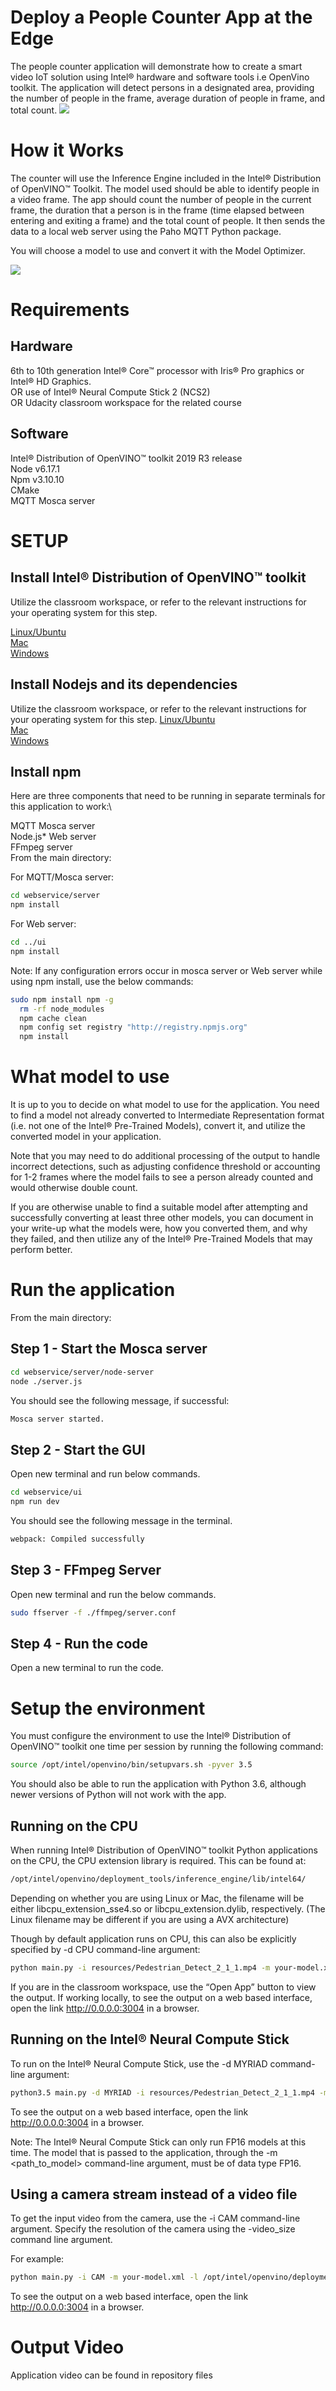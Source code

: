 # Deploy a People Counter App at the Edge
The people counter application will demonstrate how to create a smart video IoT solution using Intel® hardware and software tools i.e OpenVino toolkit. The application will detect persons in a designated area, providing the number of people in the frame, average duration of people in frame, and total count.
![](images/pic1.png)

# How it Works
The counter will use the Inference Engine included in the Intel® Distribution of OpenVINO™ Toolkit. The model used should be able to identify people in a video frame. The app should count the number of people in the current frame, the duration that a person is in the frame (time elapsed between entering and exiting a frame) and the total count of people. It then sends the data to a local web server using the Paho MQTT Python package.

You will choose a model to use and convert it with the Model Optimizer.

![](images/pic2.png)

# Requirements
## Hardware
6th to 10th generation Intel® Core™ processor with Iris® Pro graphics or Intel® HD Graphics.\
OR use of Intel® Neural Compute Stick 2 (NCS2)\
OR Udacity classroom workspace for the related course
## Software
Intel® Distribution of OpenVINO™ toolkit 2019 R3 release\
Node v6.17.1\
Npm v3.10.10\
CMake\
MQTT Mosca server

# SETUP
## Install Intel® Distribution of OpenVINO™ toolkit
Utilize the classroom workspace, or refer to the relevant instructions for your operating system for this step.

[Linux/Ubuntu](https://github.com/Rishit-dagli/People-Counter-On-Edge/blob/master/linux-setup.md)\
[Mac](https://github.com/Rishit-dagli/People-Counter-On-Edge/blob/master/mac-setup.md)\
[Windows](https://github.com/Rishit-dagli/People-Counter-On-Edge/blob/master/windows-setup.md)

## Install Nodejs and its dependencies
Utilize the classroom workspace, or refer to the relevant instructions for your operating system for this step.
[Linux/Ubuntu](https://github.com/Rishit-dagli/People-Counter-On-Edge/blob/master/linux-setup.md)\
[Mac](https://github.com/Rishit-dagli/People-Counter-On-Edge/blob/master/mac-setup.md)\
[Windows](https://github.com/Rishit-dagli/People-Counter-On-Edge/blob/master/windows-setup.md)

## Install npm
Here are three components that need to be running in separate terminals for this application to work:\

MQTT Mosca server\
Node.js* Web server\
FFmpeg server\
From the main directory:

For MQTT/Mosca server:
```bash
cd webservice/server
npm install
```
For Web server:
```bash
cd ../ui
npm install
```
Note: If any configuration errors occur in mosca server or Web server while using npm install, use the below commands:
```bash
sudo npm install npm -g 
  rm -rf node_modules
  npm cache clean
  npm config set registry "http://registry.npmjs.org"
  npm install
```

# What model to use
It is up to you to decide on what model to use for the application. You need to find a model not already converted to Intermediate Representation format (i.e. not one of the Intel® Pre-Trained Models), convert it, and utilize the converted model in your application.

Note that you may need to do additional processing of the output to handle incorrect detections, such as adjusting confidence threshold or accounting for 1-2 frames where the model fails to see a person already counted and would otherwise double count.

If you are otherwise unable to find a suitable model after attempting and successfully converting at least three other models, you can document in your write-up what the models were, how you converted them, and why they failed, and then utilize any of the Intel® Pre-Trained Models that may perform better.

# Run the application
From the main directory:

## Step 1 - Start the Mosca server
```bash
cd webservice/server/node-server
node ./server.js
```
You should see the following message, if successful:
```bash
Mosca server started.
```
## Step 2 - Start the GUI
Open new terminal and run below commands.

```bash
cd webservice/ui
npm run dev
```
You should see the following message in the terminal.
```bash
webpack: Compiled successfully
```
## Step 3 - FFmpeg Server
Open new terminal and run the below commands.

```bash
sudo ffserver -f ./ffmpeg/server.conf
```
## Step 4 - Run the code
Open a new terminal to run the code.

# Setup the environment
You must configure the environment to use the Intel® Distribution of OpenVINO™ toolkit one time per session by running the following command:

```bash
source /opt/intel/openvino/bin/setupvars.sh -pyver 3.5
```
You should also be able to run the application with Python 3.6, although newer versions of Python will not work with the app.

## Running on the CPU
When running Intel® Distribution of OpenVINO™ toolkit Python applications on the CPU, the CPU extension library is required. This can be found at:

```bash
/opt/intel/openvino/deployment_tools/inference_engine/lib/intel64/
```
Depending on whether you are using Linux or Mac, the filename will be either libcpu_extension_sse4.so or libcpu_extension.dylib, respectively. (The Linux filename may be different if you are using a AVX architecture)

Though by default application runs on CPU, this can also be explicitly specified by -d CPU command-line argument:
```bash
python main.py -i resources/Pedestrian_Detect_2_1_1.mp4 -m your-model.xml -l /opt/intel/openvino/deployment_tools/inference_engine/lib/intel64/libcpu_extension_sse4.so -d CPU -pt 0.6 | ffmpeg -v warning -f rawvideo -pixel_format bgr24 -video_size 768x432 -framerate 24 -i - http://0.0.0.0:3004/fac.ffm
```
If you are in the classroom workspace, use the “Open App” button to view the output. If working locally, to see the output on a web based interface, open the link http://0.0.0.0:3004 in a browser.


## Running on the Intel® Neural Compute Stick
To run on the Intel® Neural Compute Stick, use the -d MYRIAD command-line argument:

```bash
python3.5 main.py -d MYRIAD -i resources/Pedestrian_Detect_2_1_1.mp4 -m your-model.xml -pt 0.6 | ffmpeg -v warning -f rawvideo -pixel_format bgr24 -video_size 768x432 -framerate 24 -i - http://0.0.0.0:3004/fac.ffm
```
To see the output on a web based interface, open the link http://0.0.0.0:3004 in a browser.

Note: The Intel® Neural Compute Stick can only run FP16 models at this time. The model that is passed to the application, through the -m <path_to_model> command-line argument, must be of data type FP16.

## Using a camera stream instead of a video file
To get the input video from the camera, use the -i CAM command-line argument. Specify the resolution of the camera using the -video_size command line argument.

For example:

```bash
python main.py -i CAM -m your-model.xml -l /opt/intel/openvino/deployment_tools/inference_engine/lib/intel64/libcpu_extension_sse4.so -d CPU -pt 0.6 | ffmpeg -v warning -f rawvideo -pixel_format bgr24 -video_size 768x432 -framerate 24 -i - http://0.0.0.0:3004/fac.ffm
```
To see the output on a web based interface, open the link http://0.0.0.0:3004 in a browser.

# Output Video
Application video can be found in repository files
